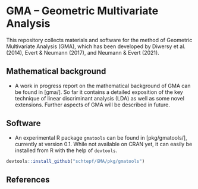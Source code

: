 # GMA – Geometric Multivariate Analysis

This repository collects materials and software for the method of Geometric Multivariate Analysis (GMA), which has been developed by Diwersy et al. (2014), Evert & Neumann (2017), and Neumann & Evert (2021).

## Mathematical background

- A work in progress report on the mathematical background of GMA can be found in [gma/]. So far it contains a detailed exposition of the key technique of linear discriminant analysis (LDA) as well as some novel extensions. Further aspects of GMA will be described in future.

## Software

- An experimental R package `gmatools` can be found in [pkg/gmatools/], currently at version 0.1. While not available on CRAN yet, it can easily be installed from R with the help of `devtools`.

```r
devtools::install_github("schtepf/GMA/pkg/gmatools")
```

## References

